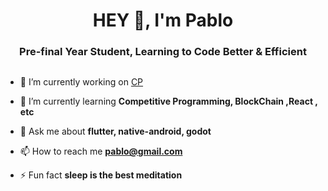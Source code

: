 
<!-- NEW STUFF -->

<h1 align="center">HEY 👋, I'm Pablo</h1>
<h3 align="center">Pre-final Year Student, Learning to Code Better & Efficient</h3>


<p align="right"> <img src="https://komarev.com/ghpvc/?" alt="" /> </p>

- 🔭 I’m currently working on [CP](https://github.com//CP)

- 🌱 I’m currently learning **Competitive Programming, BlockChain ,React , etc**

<!--- 👨‍💻 All of my projects are available at [http://pablo.github.io](http://pablo.github.io)-->

- 💬 Ask me about **flutter, native-android, godot**

- 📫 How to reach me **pablo@gmail.com**

- ⚡ Fun fact **sleep is the best meditation**




<!--
**Pabloace86/Pabloace86** is a ✨ _special_ ✨ repository because its `README.md` (this file) appears on your GitHub profile.

<a href="https://developer.mozilla.org/es/docs/Web/JavaScript" target="_blank"> <img src="https://upload.wikimedia.org/wikipedia/commons/thumb/9/99/Unofficial_JavaScript_logo_2.svg/2048px-Unofficial_JavaScript_logo_2.svg.png" alt="javascript" width="40" height="40"/> </a> 
Here are some ideas to get you started:

- 🔭 I’m currently working on ...
- 🌱 I’m currently learning ...
- 👯 I’m looking to collaborate on ...
- 🤔 I’m looking for help with ...
- 💬 Ask me about ...
- 📫 How to reach me: ...
- 😄 Pronouns: ...
- ⚡ Fun fact: ...
-->
